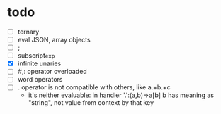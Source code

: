 # todo

* [ ] ternary
* [ ] eval JSON, array objects
* [ ] ;
* [ ] subscript`exp`
* [x] infinite unaries
* [ ] #,: operator overloaded
* [ ] word operators
* [ ] . operator is not compatible with others, like a.+b.+c
  - it's neither evaluable: in handler '.':(a,b)=>a[b] b has meaning as "string", not value from context by that key
